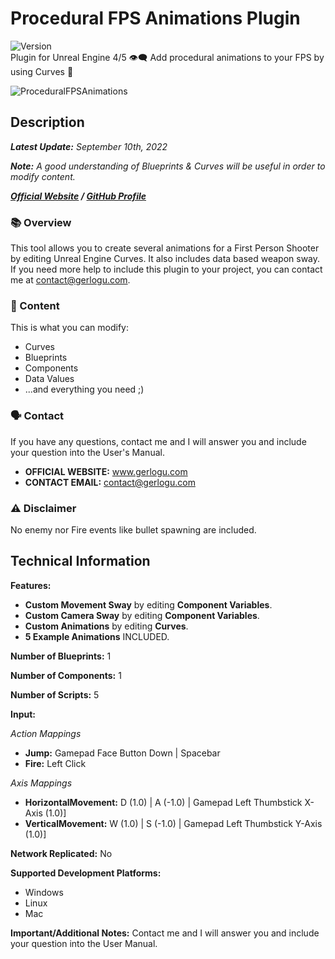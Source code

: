 # Procedural FPS Animations Plugin
![Version](https://img.shields.io/badge/Version-1.0.1-3FB911?style=flat&logo&logoColor=white&labelColor=4d4d4d)</br>
Plugin for Unreal Engine 4/5 👁‍🗨 Add procedural animations to your FPS by using Curves 🔫

![ProceduralFPSAnimations](https://user-images.githubusercontent.com/55363746/223794737-85802775-eba0-4977-abac-180c51101902.png)

## Description
***Latest Update:*** _September 10th, 2022_

***Note:*** _A good understanding of Blueprints & Curves will be useful in order to modify content._

***[Official Website](https://gerlogu.com) / [GitHub Profile](https://github.com/gerlogu)***


### 📚 Overview

This tool allows you to create several animations for a First Person Shooter by editing Unreal Engine Curves. It also includes data based weapon sway. If you need more help to include this plugin to your project, you can contact me at contact@gerlogu.com.

### 📣 Content

This is what you can modify:

- Curves
- Blueprints
- Components
- Data Values
- ...and everything you need ;)

### 🗣 Contact

If you have any questions, contact me and I will answer you and include your question into the User's Manual.

- **OFFICIAL WEBSITE:** www.gerlogu.com
- **CONTACT EMAIL:** contact@gerlogu.com

### ⚠ Disclaimer

No enemy nor Fire events like bullet spawning are included.

## Technical Information

**Features:**

- **Custom Movement Sway** by editing **Component Variables**.
- **Custom Camera Sway** by editing **Component Variables**.
- **Custom Animations** by editing **Curves**.
- **5 Example Animations** INCLUDED.

**Number of Blueprints:** 1

**Number of Components:** 1

**Number of Scripts:** 5

**Input:**

*Action Mappings*
- **Jump:** Gamepad Face Button Down | Spacebar
- **Fire:** Left Click

*Axis Mappings*
- **HorizontalMovement:** D (1.0) | A (-1.0) | Gamepad Left Thumbstick X-Axis (1.0)]
- **VerticalMovement:** W (1.0) | S (-1.0) | Gamepad Left Thumbstick Y-Axis (1.0)]

**Network Replicated:** No

**Supported Development Platforms:**

- Windows
- Linux
- Mac

**Important/Additional Notes:** Contact me and I will answer you and include your question into the User Manual.
